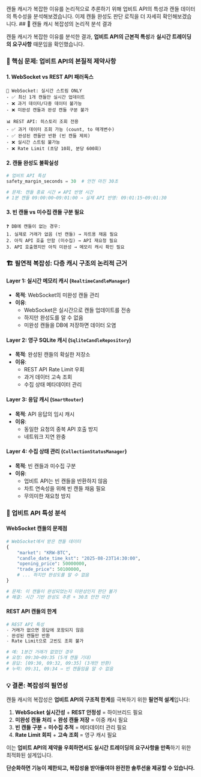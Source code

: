 캔들 캐시가 복잡한 이유를 논리적으로 추론하기 위해 업비트 API의 특성과 캔들 데이터의 특수성을 분석해보겠습니다. 이제 캔들 완성도 판단 로직을 더 자세히 확인해보겠습니다. ## 🧠 캔들 캐시 복잡성의 논리적 분석 결과

캔들 캐시가 복잡한 이유를 분석한 결과, **업비트 API의 근본적 특성**과 **실시간 트레이딩의 요구사항** 때문임을 확인했습니다.

### 🎯 핵심 문제: **업비트 API의 본질적 제약사항**

#### 1. **WebSocket vs REST API 패러독스**
```
🔄 WebSocket: 실시간 스트림 ONLY
- ✅ 최신 1개 캔들만 실시간 업데이트
- ❌ 과거 데이터/다중 데이터 불가능
- ❌ 미완성 캔들과 완성 캔들 구분 불가

📊 REST API: 히스토리 조회 전용
- ✅ 과거 데이터 조회 가능 (count, to 매개변수)
- ✅ 완성된 캔들만 반환 (빈 캔들 제외)
- ❌ 실시간 스트림 불가능
- ❌ Rate Limit (초당 10회, 분당 600회)
```

#### 2. **캔들 완성도 불확실성**
```python
# 업비트 API 특성
safety_margin_seconds = 30  # 안전 마진 30초

# 문제: 캔들 종료 시간 ≠ API 반영 시간
# 1분 캔들 09:00:00~09:01:00 → 실제 API 반영: 09:01:15~09:01:30
```

#### 3. **빈 캔들 vs 미수집 캔들 구분 필요**
```
❓ DB에 캔들이 없는 경우:
1. 실제로 거래가 없음 (빈 캔들) → 차트용 채움 필요
2. 아직 API 호출 안함 (미수집) → API 재요청 필요
3. API 호출했지만 아직 미완성 → 메모리 캐시 확인 필요
```

### 🏗️ 필연적 복잡성: **다층 캐시 구조의 논리적 근거**

#### **Layer 1: 실시간 메모리 캐시** (`RealtimeCandleManager`)
- **목적**: WebSocket의 미완성 캔들 관리
- **이유**:
  - WebSocket은 실시간으로 캔들 업데이트를 전송
  - 하지만 완성도를 알 수 없음
  - 미완성 캔들을 DB에 저장하면 데이터 오염

#### **Layer 2: 영구 SQLite 캐시** (`SqliteCandleRepository`)
- **목적**: 완성된 캔들의 확실한 저장소
- **이유**:
  - REST API Rate Limit 우회
  - 과거 데이터 고속 조회
  - 수집 상태 메타데이터 관리

#### **Layer 3: 응답 캐시** (`SmartRouter`)
- **목적**: API 응답의 임시 캐시
- **이유**:
  - 동일한 요청의 중복 API 호출 방지
  - 네트워크 지연 완충

#### **Layer 4: 수집 상태 관리** (`CollectionStatusManager`)
- **목적**: 빈 캔들과 미수집 구분
- **이유**:
  - 업비트 API는 빈 캔들을 반환하지 않음
  - 차트 연속성을 위해 빈 캔들 채움 필요
  - 무의미한 재요청 방지

### 🔬 **업비트 API 특성 분석**

#### **WebSocket 캔들의 문제점**
```python
# WebSocket에서 받은 캔들 데이터
{
    "market": "KRW-BTC",
    "candle_date_time_kst": "2025-08-23T14:30:00",
    "opening_price": 50000000,
    "trade_price": 50100000,
    # ... 하지만 완성도를 알 수 없음
}

# 문제: 이 캔들이 완성되었는지 미완성인지 판단 불가
# 해결: 시간 기반 완성도 추론 + 30초 안전 마진
```

#### **REST API 캔들의 한계**
```python
# REST API 특성
- 거래가 없으면 응답에 포함되지 않음
- 완성된 캔들만 반환
- Rate Limit으로 고빈도 조회 불가

# 예: 1분간 거래가 없었던 경우
# 요청: 09:30~09:35 (5개 캔들 기대)
# 응답: [09:30, 09:32, 09:35] (3개만 반환)
# 누락: 09:31, 09:34 → 빈 캔들임을 알 수 없음
```

### 💡 **결론: 복잡성의 필연성**

캔들 캐시의 복잡성은 **업비트 API의 구조적 한계**를 극복하기 위한 **필연적 설계**입니다:

1. **WebSocket 실시간성** + **REST 안정성** = 하이브리드 필요
2. **미완성 캔들 처리** + **완성 캔들 저장** = 이중 캐시 필요
3. **빈 캔들 구분** + **미수집 추적** = 메타데이터 관리 필요
4. **Rate Limit 회피** + **고속 조회** = 영구 캐시 필요

이는 **업비트 API의 제약을 우회하면서도 실시간 트레이딩의 요구사항을 만족**하기 위한 최적화된 설계입니다.

**단순화하면 기능이 제한되고, 복잡성을 받아들여야 완전한 솔루션을 제공할 수 있습니다.**
